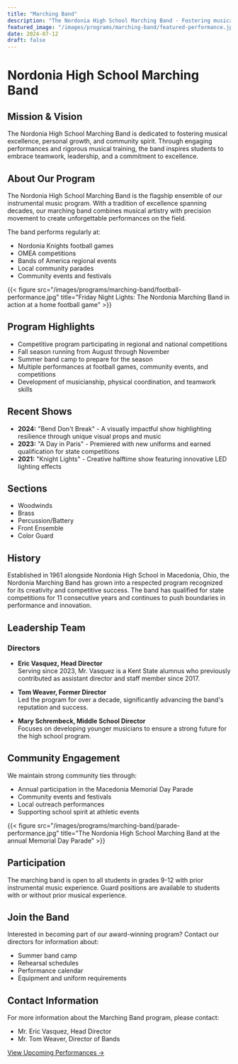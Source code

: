 ```yaml
---
title: "Marching Band"
description: "The Nordonia High School Marching Band - Fostering musical excellence, personal growth, and community spirit"
featured_image: "/images/programs/marching-band/featured-performance.jpg"
date: 2024-07-12
draft: false
---
```


# Nordonia High School Marching Band

## Mission & Vision
The Nordonia High School Marching Band is dedicated to fostering musical excellence, personal growth, and community spirit. Through engaging performances and rigorous musical training, the band inspires students to embrace teamwork, leadership, and a commitment to excellence.

## About Our Program
The Nordonia High School Marching Band is the flagship ensemble of our instrumental music program. With a tradition of excellence spanning decades, our marching band combines musical artistry with precision movement to create unforgettable performances on the field.

The band performs regularly at:
- Nordonia Knights football games
- OMEA competitions
- Bands of America regional events
- Local community parades
- Community events and festivals

{{< figure src="/images/programs/marching-band/football-performance.jpg" title="Friday Night Lights: The Nordonia Marching Band in action at a home football game" >}}

## Program Highlights
- Competitive program participating in regional and national competitions
- Fall season running from August through November
- Summer band camp to prepare for the season
- Multiple performances at football games, community events, and competitions
- Development of musicianship, physical coordination, and teamwork skills

## Recent Shows
- **2024:** "Bend Don't Break" - A visually impactful show highlighting resilience through unique visual props and music
- **2023:** "A Day in Paris" - Premiered with new uniforms and earned qualification for state competitions
- **2021:** "Knight Lights" - Creative halftime show featuring innovative LED lighting effects

## Sections
- Woodwinds
- Brass
- Percussion/Battery
- Front Ensemble
- Color Guard

## History
Established in 1961 alongside Nordonia High School in Macedonia, Ohio, the Nordonia Marching Band has grown into a respected program recognized for its creativity and competitive success. The band has qualified for state competitions for 11 consecutive years and continues to push boundaries in performance and innovation.

## Leadership Team

### Directors
- **Eric Vasquez, Head Director**  
  Serving since 2023, Mr. Vasquez is a Kent State alumnus who previously contributed as assistant director and staff member since 2017.

- **Tom Weaver, Former Director**  
  Led the program for over a decade, significantly advancing the band's reputation and success.

- **Mary Schrembeck, Middle School Director**  
  Focuses on developing younger musicians to ensure a strong future for the high school program.

## Community Engagement
We maintain strong community ties through:
- Annual participation in the Macedonia Memorial Day Parade
- Community events and festivals
- Local outreach performances
- Supporting school spirit at athletic events

{{< figure src="/images/programs/marching-band/parade-performance.jpg" title="The Nordonia High School Marching Band at the annual Memorial Day Parade" >}}

## Participation
The marching band is open to all students in grades 9-12 with prior instrumental music experience. Guard positions are available to students with or without prior musical experience.

## Join the Band
Interested in becoming part of our award-winning program? Contact our directors for information about:
- Summer band camp
- Rehearsal schedules
- Performance calendar
- Equipment and uniform requirements

## Contact Information
For more information about the Marching Band program, please contact:
- Mr. Eric Vasquez, Head Director
- Mr. Tom Weaver, Director of Bands

[View Upcoming Performances →](/calendar)
